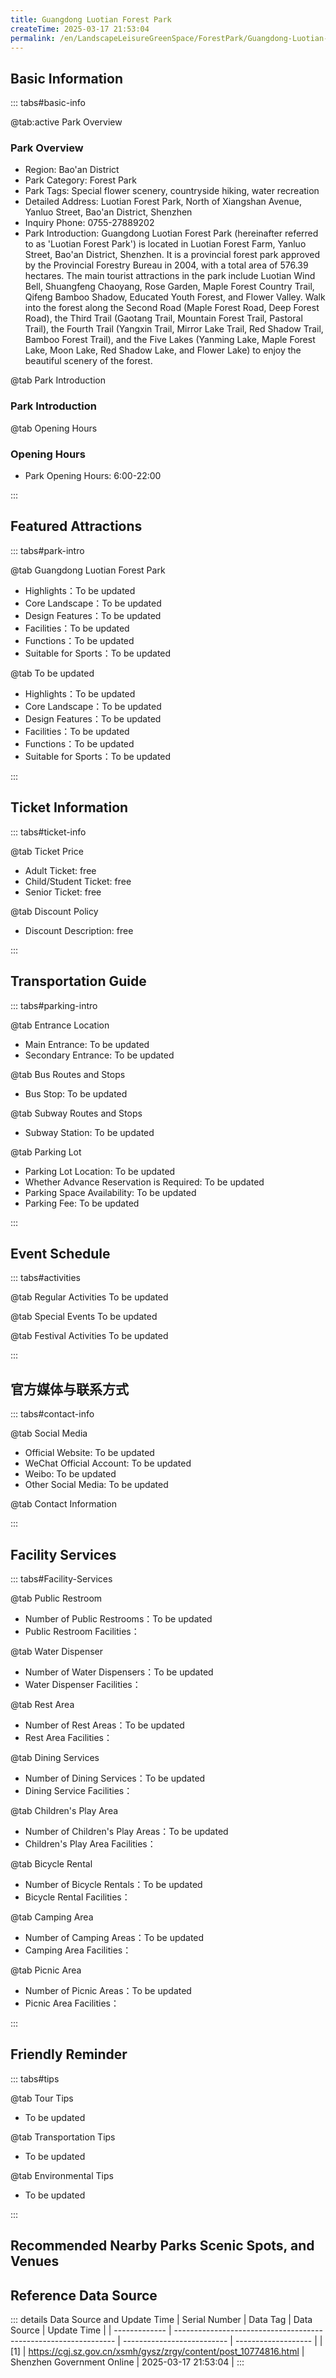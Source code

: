 ```yaml
---
title: Guangdong Luotian Forest Park
createTime: 2025-03-17 21:53:04
permalink: /en/LandscapeLeisureGreenSpace/ForestPark/Guangdong-Luotian-Forest-Park/
---
```



<script setup>
import ImageSwiper from '/.vuepress/theme/components/ImageSwiper.vue'
// 轮播图数据
const swiperItems = [
    {
                link: 'https://cgj.sz.gov.cn/img/4/4005/4005774/10774816.jpg',
                title: 'Guangdong Luotian Forest Park',
                description: '',
                author: 'Shenzhen Government Online',
                date: '2025/03/17'
                },
  {
                link: 'https://cgj.sz.gov.cn/img/4/4005/4005774/10774816.jpg',
                title: 'Guangdong Luotian Forest Park',
                description: '',
                author: 'Shenzhen Government Online',
                date: '2025/03/17'
                }
]
// 配置项
const swiperConfig = {
  height: 500,
  showInfo: true
}
</script>
<!-- 轮播图组件 -->
<ImageSwiper :items="swiperItems" :config="swiperConfig" />



## Basic Information

::: tabs#basic-info

@tab:active Park Overview
### Park Overview
- Region: Bao'an District
- Park Category: Forest Park
- Park Tags: Special flower scenery, countryside hiking, water recreation
- Detailed Address: Luotian Forest Park, North of Xiangshan Avenue, Yanluo Street, Bao'an District, Shenzhen
- Inquiry Phone: 0755-27889202
- Park Introduction: Guangdong Luotian Forest Park (hereinafter referred to as 'Luotian Forest Park') is located in Luotian Forest Farm, Yanluo Street, Bao'an District, Shenzhen. It is a provincial forest park approved by the Provincial Forestry Bureau in 2004, with a total area of 576.39 hectares. The main tourist attractions in the park include Luotian Wind Bell, Shuangfeng Chaoyang, Rose Garden, Maple Forest Country Trail, Qifeng Bamboo Shadow, Educated Youth Forest, and Flower Valley. Walk into the forest along the Second Road (Maple Forest Road, Deep Forest Road), the Third Trail (Gaotang Trail, Mountain Forest Trail, Pastoral Trail), the Fourth Trail (Yangxin Trail, Mirror Lake Trail, Red Shadow Trail, Bamboo Forest Trail), and the Five Lakes (Yanming Lake, Maple Forest Lake, Moon Lake, Red Shadow Lake, and Flower Lake) to enjoy the beautiful scenery of the forest.

@tab Park Introduction
### Park Introduction
@tab Opening Hours
### Opening Hours
- Park Opening Hours: 6:00-22:00

:::

## Featured Attractions

::: tabs#park-intro

@tab Guangdong Luotian Forest Park
<ImageCard
image="https://cgj.sz.gov.cn/images/index20230710_1.png"
    title= "Guangdong Luotian Forest Park"
    description="Rose Garden, Maple Forest Country Trail, Moon Lake, Flower Valley, etc."
    date=""
    author="Shenzhen Government Online"
/>


- Highlights：To be updated
- Core Landscape：To be updated
- Design Features：To be updated
- Facilities：To be updated
- Functions：To be updated
- Suitable for Sports：To be updated

@tab To be updated
<ImageCard
image="https://cgj.sz.gov.cn/images/index20230710_1.png"
    title= "Guangdong Luotian Forest Park"
    description="Rose Garden, Maple Forest Country Trail, Moon Lake, Flower Valley, etc."
    date=""
    author="Shenzhen Government Online"
/>


- Highlights：To be updated
- Core Landscape：To be updated
- Design Features：To be updated
- Facilities：To be updated
- Functions：To be updated
- Suitable for Sports：To be updated

:::

## Ticket Information

::: tabs#ticket-info

@tab Ticket Price
- Adult Ticket: free
- Child/Student Ticket: free
- Senior Ticket: free

@tab Discount Policy
- Discount Description: free

:::

## Transportation Guide

::: tabs#parking-intro

@tab Entrance Location
- Main Entrance: To be updated
- Secondary Entrance: To be updated

@tab Bus Routes and Stops
- Bus Stop: To be updated

@tab Subway Routes and Stops
- Subway Station: To be updated

@tab Parking Lot
- Parking Lot Location: To be updated
- Whether Advance Reservation is Required: To be updated
- Parking Space Availability: To be updated
- Parking Fee: To be updated

:::

## Event Schedule

::: tabs#activities

@tab Regular Activities
To be updated

@tab Special Events
To be updated

@tab Festival Activities
To be updated

:::

## 官方媒体与联系方式

::: tabs#contact-info

@tab Social Media
- Official Website: To be updated
- WeChat Official Account: To be updated
- Weibo: To be updated
- Other Social Media: To be updated

@tab Contact Information

:::

## Facility Services

::: tabs#Facility-Services

@tab Public Restroom
- Number of Public Restrooms：To be updated
- Public Restroom Facilities：

@tab Water Dispenser
- Number of Water Dispensers：To be updated
- Water Dispenser Facilities：

@tab Rest Area
- Number of Rest Areas：To be updated
- Rest Area Facilities：

@tab Dining Services
- Number of Dining Services：To be updated
- Dining Service Facilities：

@tab Children's Play Area
- Number of Children's Play Areas：To be updated
- Children's Play Area Facilities：

@tab Bicycle Rental
- Number of Bicycle Rentals：To be updated
- Bicycle Rental Facilities：

@tab Camping Area
- Number of Camping Areas：To be updated
- Camping Area Facilities：

@tab Picnic Area
- Number of Picnic Areas：To be updated
- Picnic Area Facilities：

:::

## Friendly Reminder

::: tabs#tips

@tab Tour Tips
- To be updated

@tab Transportation Tips
- To be updated

@tab Environmental Tips
- To be updated

:::

## Recommended Nearby Parks Scenic Spots, and Venues

<CardGrid>
  <ImageCard
        image="https://cgj.sz.gov.cn/img/4/4005/4005770/10774801.jpg"
        title="Phoenix Mountain Forest Park"
        description="Phoenix Mountain Forest Park is located in the western part of Bao'an District. "
        href="/en/LandscapeLeisureGreenSpace/ForestPark/Fenghuangshan Forest Park"
        author="Shenzhen Government Online"
        date="2025/01/02"
      />
      <ImageCard
        image="https://cgj.sz.gov.cn/img/4/4005/4005770/10774801.jpg"
        title="Phoenix Mountain Forest Park"
        description="Phoenix Mountain Forest Park is located in the western part of Bao'an District. "
        href="/en/LandscapeLeisureGreenSpace/ForestPark/Fenghuangshan Forest Park"
        author="Shenzhen Government Online"
        date="2025/01/02"
      />
    </CardGrid>


## Reference Data Source

::: details Data Source and Update Time
| Serial Number | Data Tag                                                        | Data Source                | Update Time         |
| ------------- | --------------------------------------------------------------- | -------------------------- | ------------------- |
| [1]           | https://cgj.sz.gov.cn/xsmh/gysz/zrgy/content/post_10774816.html | Shenzhen Government Online | 2025-03-17 21:53:04 |
:::

